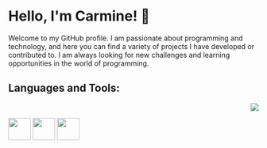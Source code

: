 # Hello, I'm Carmine! 👋

Welcome to my GitHub profile. I am passionate about programming and technology, and here you can find a variety of projects I have developed or contributed to. I am always looking for new challenges and learning opportunities in the world of programming.

## Languages and Tools:
<div>
  <p align="right">
    <img src="https://github-readme-stats.vercel.app/api/top-langs/?username=alianoire&layout=compact" />
  </p>
  <p align="left">
    <img src="https://cdn.jsdelivr.net/gh/devicons/devicon/icons/vscode/vscode-original-wordmark.svg" width="45" height="45" />
    <img src="https://cdn.jsdelivr.net/gh/devicons/devicon/icons/mysql/mysql-original-wordmark.svg" width="45" height="45" />
    <img src="https://cdn.jsdelivr.net/gh/devicons/devicon/icons/javascript/javascript-original.svg" width="45" height="45"/>
  </p>
</div>



